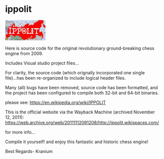 # ippolit

![alt tag](https://raw.githubusercontent.com/FireFather/ippolit/master/ippolitlogo.bmp)

Here is source code for the original revolutionary ground-breaking chess engine from 2009.

Includes Visual studio project files...

For clarity, the source code (which orignally incorporated one single file)...has been re-organized to include logical header files.

Many (all) bugs have been removed, source code has been formatted, and the project has been configured to compile both 32-bit and 64-bit binaries.

please see:
https://en.wikipedia.org/wiki/IPPOLIT

This is the official website via the Wayback Machine (archived November 12, 2011):
https://web.archive.org/web/20111112091208/http://ippolit.wikispaces.com/

for more info...

Compile it yourself! and enjoy this fantastic and historic chess engine!

Best Regards-
Kranium

